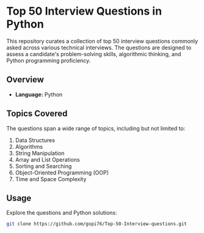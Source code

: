 # Top 50 Interview Questions in Python

This repository curates a collection of top 50 interview questions commonly asked across various technical interviews. The questions are designed to assess a candidate's problem-solving skills, algorithmic thinking, and Python programming proficiency.

## Overview

- **Language:** Python

## Topics Covered

The questions span a wide range of topics, including but not limited to:

1. Data Structures
2. Algorithms
3. String Manipulation
4. Array and List Operations
5. Sorting and Searching
6. Object-Oriented Programming (OOP)
7. Time and Space Complexity

## Usage

Explore the questions and Python solutions:

```bash
git clone https://github.com/gopi76/Top-50-Interview-questions.git
```
